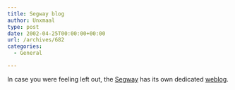 ```yaml
---
title: Segway blog
author: Unxmaal
type: post
date: 2002-04-25T00:00:00+00:00
url: /archives/682
categories:
  - General

---
```

In case you were feeling left out, the [Segway][1] has its own dedicated [weblog][2].

 [1]: http://www.segway.com
 [2]: http://segway.weblogs.com/